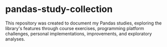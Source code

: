 # pandas-study-collection
This repository was created to document my Pandas studies, exploring the library's features through course exercises, programming platform challenges, personal implementations, improvements, and exploratory analyses.
